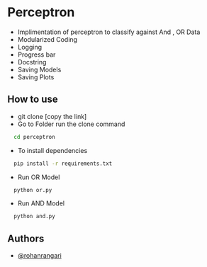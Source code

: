 # Perceptron
+ Implimentation of perceptron to classify against And , OR Data
+ Modularized Coding
+ Logging
+ Progress bar
+ Docstring
+ Saving Models
+ Saving Plots

## How to use 
+ git clone [copy the link]
+ Go to Folder run the clone command
```bash
  cd perceptron
```
+ To install dependencies
```bash
  pip install -r requirements.txt
```
+ Run OR Model
```bash
  python or.py
```
+ Run AND Model
```bash
  python and.py
```
## Authors

- [@rohanrangari](https://github.com/rohanrangari)